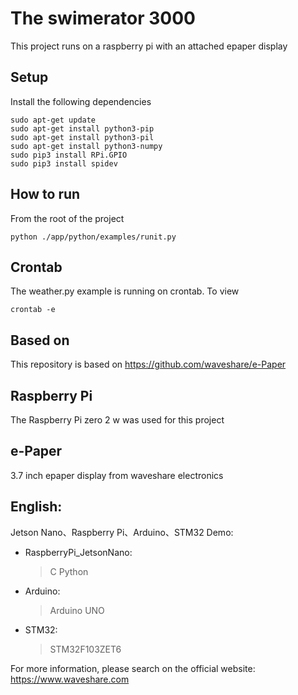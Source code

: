 ﻿# The swimerator 3000
This project runs on a raspberry pi with an attached epaper display

## Setup
Install the following dependencies
```
sudo apt-get update
sudo apt-get install python3-pip
sudo apt-get install python3-pil
sudo apt-get install python3-numpy
sudo pip3 install RPi.GPIO
sudo pip3 install spidev
```

## How to run
From the root of the project
```
python ./app/python/examples/runit.py
```

## Crontab
The weather.py example is running on crontab. To view
```
crontab -e
```

## Based on
This repository is based on https://github.com/waveshare/e-Paper

## Raspberry Pi
The Raspberry Pi zero 2 w was used for this project

## e-Paper  
3.7 inch epaper display from waveshare electronics

## English:  
Jetson Nano、Raspberry Pi、Arduino、STM32 Demo:  
* RaspberryPi_JetsonNano:  
    > C
    > Python
* Arduino:  
    > Arduino UNO  
* STM32:  
    > STM32F103ZET6 
    
For more information, please search on the official website:   
https://www.waveshare.com



